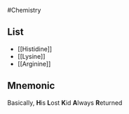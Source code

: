 #Chemistry
## List
* [[Histidine]]
* [[Lysine]]
* [[Arginine]]
## Mnemonic
Basically, **H**is
**L**ost **K**id
**A**lways **R**eturned